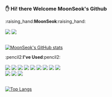 
### :hand: Hi! there Welcome MoonSeok's Github

<div align=left>
:raising_hand:<b>MoonSeok</b>:raising_hand:
</div><br>
<div align=left>
<a href="[https://third-pegasus-acd.notion.site/command-b2edb00a103f4f099d400a42f59325be](https://third-pegasus-acd.notion.site/MoonSeok-s-Portfolio-c040dd3d53484683ba2c3a6eb50f4c51)"><img src="https://img.shields.io/badge/-Notion-0d1117?style=flat-square&logo=Notion&logoColor=white"/></a>
<a href="mailto:jmh4228@gmail.com"><img src="https://img.shields.io/badge/-Gmail-f38616?style=flat-square&logo=Gmail&logoColor=white"/></a>
</div>
</br>

[![MoonSeok's GitHub stats](https://github-readme-stats.vercel.app/api?username=jangmoonseok)](https://github.com/jangmoonseok/github-readme-stats)


<div align=left>  
:pencil2:<b>I've Used</b>:pencil2:
</div><br>
<div align=left>
<img src="https://img.shields.io/badge/-Node.js-339933?style=flat-square&logo=Node.js&logoColor=white"/>
<img src="https://img.shields.io/badge/-JavaScript-F7DF1E?style=flat-square&logo=JavaScript&logoColor=white"/>
<img src="https://img.shields.io/badge/-React-61DAFB?style=flat-square&logo=React&logoColor=white"/>
<img src="https://img.shields.io/badge/-Spring-6DB33F?style=flat-square&logo=Spring&logoColor=white"/>
<img src="https://img.shields.io/badge/-TomCat-F8DC75?style=flat-square&logo=Apache Tomcat&logoColor=black"/>
<img src="https://img.shields.io/badge/-Java-007396?style=flat-square&logo=Java&logoColor=white"/>
<img src="https://img.shields.io/badge/-HTML-E34F26?style=flat-square&logo=HTML5&logoColor=white"/>
<img src="https://img.shields.io/badge/-CSS-31572B6?style=flat-square&logo=CSS3&logoColor=white"/>
<img src="https://img.shields.io/badge/-BootStrap-7952B3?style=flat-square&logo=Bootstrap&logoColor=white"/>
</div>
<div align=left>
<img src="https://img.shields.io/badge/-MySQL-4479A1?style=flat-square&logo=MySQL&logoColor=white"/>
<img src="https://img.shields.io/badge/-MariaDB-003545?style=flat-square&logo=MariaDB&logoColor=white"/>
<img src="https://img.shields.io/badge/-Oracle-F80000?style=flat-square&logo=Oracle&logoColor=white"/>
</div>
<br>

[![Top Langs](https://github-readme-stats.vercel.app/api/top-langs/?username=jangmoonseok&hide=SCSS)](https://github.com/jangmoonseok/github-readme-stats)




